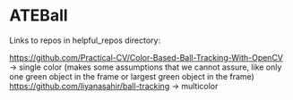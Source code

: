 # ATEBall

Links to repos in helpful_repos directory:

https://github.com/Practical-CV/Color-Based-Ball-Tracking-With-OpenCV → single color (makes some assumptions that we cannot assure, like only one green object in the frame or largest green object in the frame)
https://github.com/liyanasahir/ball-tracking → multicolor
